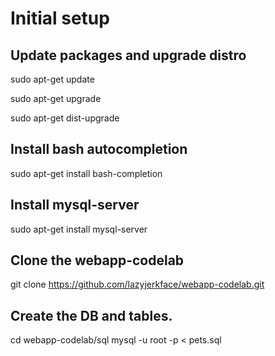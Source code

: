 # Initial setup 

## Update packages and upgrade distro
sudo apt-get update

sudo apt-get upgrade

sudo apt-get dist-upgrade

## Install bash autocompletion
sudo apt-get install bash-completion

## Install mysql-server
sudo apt-get install mysql-server

## Clone the webapp-codelab
git clone https://github.com/lazyjerkface/webapp-codelab.git

## Create the DB and tables.
cd webapp-codelab/sql
mysql -u root -p < pets.sql
